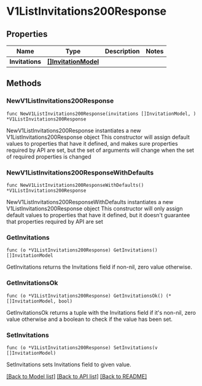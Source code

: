 # V1ListInvitations200Response

## Properties

Name | Type | Description | Notes
------------ | ------------- | ------------- | -------------
**Invitations** | [**[]InvitationModel**](InvitationModel.md) |  | 

## Methods

### NewV1ListInvitations200Response

`func NewV1ListInvitations200Response(invitations []InvitationModel, ) *V1ListInvitations200Response`

NewV1ListInvitations200Response instantiates a new V1ListInvitations200Response object
This constructor will assign default values to properties that have it defined,
and makes sure properties required by API are set, but the set of arguments
will change when the set of required properties is changed

### NewV1ListInvitations200ResponseWithDefaults

`func NewV1ListInvitations200ResponseWithDefaults() *V1ListInvitations200Response`

NewV1ListInvitations200ResponseWithDefaults instantiates a new V1ListInvitations200Response object
This constructor will only assign default values to properties that have it defined,
but it doesn't guarantee that properties required by API are set

### GetInvitations

`func (o *V1ListInvitations200Response) GetInvitations() []InvitationModel`

GetInvitations returns the Invitations field if non-nil, zero value otherwise.

### GetInvitationsOk

`func (o *V1ListInvitations200Response) GetInvitationsOk() (*[]InvitationModel, bool)`

GetInvitationsOk returns a tuple with the Invitations field if it's non-nil, zero value otherwise
and a boolean to check if the value has been set.

### SetInvitations

`func (o *V1ListInvitations200Response) SetInvitations(v []InvitationModel)`

SetInvitations sets Invitations field to given value.



[[Back to Model list]](../README.md#documentation-for-models) [[Back to API list]](../README.md#documentation-for-api-endpoints) [[Back to README]](../README.md)



